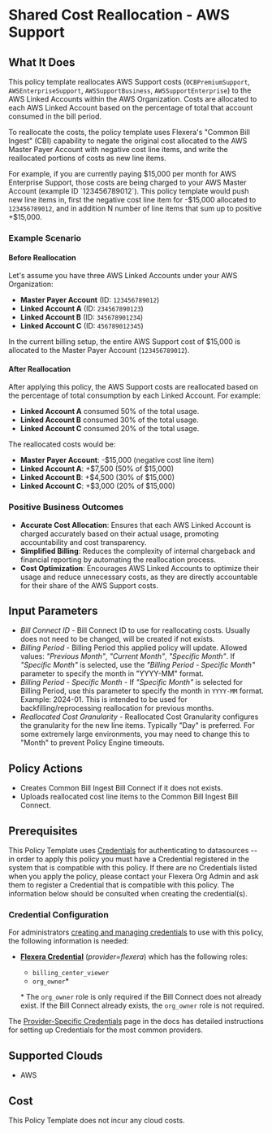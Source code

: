 # Shared Cost Reallocation - AWS Support

## What It Does

This policy template reallocates AWS Support costs (`OCBPremiumSupport`, `AWSEnterpriseSupport`, `AWSSupportBusiness`, `AWSSupportEnterprise`) to the AWS Linked Accounts within the AWS Organization.  Costs are allocated to each AWS Linked Account based on the percentage of total that account consumed in the bill period.

To reallocate the costs, the policy template uses Flexera's "Common Bill Ingest" (CBI) capability to negate the original cost allocated to the AWS Master Payer Account with negative cost line items, and write the reallocated portions of costs as new line items.

For example, if you are currently paying $15,000 per month for AWS Enterprise Support, those costs are being charged to your AWS Master Account (example ID `123456789012`).  This policy template would push new line items in, first the negative cost line item for -$15,000 allocated to `123456789012`, and in addition N number of line items that sum up to positive +$15,000.

### Example Scenario

#### Before Reallocation

Let's assume you have three AWS Linked Accounts under your AWS Organization:

- **Master Payer Account** (ID: `123456789012`)
- **Linked Account A** (ID: `234567890123`)
- **Linked Account B** (ID: `345678901234`)
- **Linked Account C** (ID: `456789012345`)

In the current billing setup, the entire AWS Support cost of $15,000 is allocated to the Master Payer Account (`123456789012`).

#### After Reallocation

After applying this policy, the AWS Support costs are reallocated based on the percentage of total consumption by each Linked Account. For example:

- **Linked Account A** consumed 50% of the total usage.
- **Linked Account B** consumed 30% of the total usage.
- **Linked Account C** consumed 20% of the total usage.

The reallocated costs would be:

- **Master Payer Account**: -$15,000 (negative cost line item)
- **Linked Account A**: +$7,500 (50% of $15,000)
- **Linked Account B**: +$4,500 (30% of $15,000)
- **Linked Account C**: +$3,000 (20% of $15,000)

### Positive Business Outcomes

- **Accurate Cost Allocation**: Ensures that each AWS Linked Account is charged accurately based on their actual usage, promoting accountability and cost transparency.
- **Simplified Billing**: Reduces the complexity of internal chargeback and financial reporting by automating the reallocation process.
- **Cost Optimization**: Encourages AWS Linked Accounts to optimize their usage and reduce unnecessary costs, as they are directly accountable for their share of the AWS Support costs.

## Input Parameters

- *Bill Connect ID* - Bill Connect ID to use for reallocating costs. Usually does not need to be changed, will be created if not exists.
- *Billing Period* - Billing Period this applied policy will update. Allowed values: *"Previous Month"*, *"Current Month"*, *"Specific Month"*. If *"Specific Month"* is selected, use the *"Billing Period - Specific Month"* parameter to specify the month in \"YYYY-MM\" format.
- *Billing Period - Specific Month* - If *"Specific Month"* is selected for Billing Period, use this parameter to specify the month in `YYYY-MM` format. Example: 2024-01.  This is intended to be used for backfilling/reprocessing reallocation for previous months.
- *Reallocated Cost Granularity* - Reallocated Cost Granularity configures the granularity for the new line items. Typically "Day" is preferred.  For some extremely large environments, you may need to change this to "Month" to prevent Policy Engine timeouts.

## Policy Actions

- Creates Common Bill Ingest Bill Connect if it does not exists.
- Uploads reallocated cost line items to the Common Bill Ingest Bill Connect.

## Prerequisites

This Policy Template uses [Credentials](https://docs.flexera.com/flexera/EN/Automation/ManagingCredentialsExternal.htm) for authenticating to datasources -- in order to apply this policy you must have a Credential registered in the system that is compatible with this policy. If there are no Credentials listed when you apply the policy, please contact your Flexera Org Admin and ask them to register a Credential that is compatible with this policy. The information below should be consulted when creating the credential(s).

### Credential Configuration

For administrators [creating and managing credentials](https://docs.flexera.com/flexera/EN/Automation/ManagingCredentialsExternal.htm) to use with this policy, the following information is needed:

- [**Flexera Credential**](https://docs.flexera.com/flexera/EN/Automation/ProviderCredentials.htm) (*provider=flexera*) which has the following roles:
  - `billing_center_viewer`
  - `org_owner`*

  \* The `org_owner` role is only required if the Bill Connect does not already exist.  If the Bill Connect already exists, the `org_owner` role is not required.

The [Provider-Specific Credentials](https://docs.flexera.com/flexera/EN/Automation/ProviderCredentials.htm) page in the docs has detailed instructions for setting up Credentials for the most common providers.

## Supported Clouds

- AWS

## Cost

This Policy Template does not incur any cloud costs.
